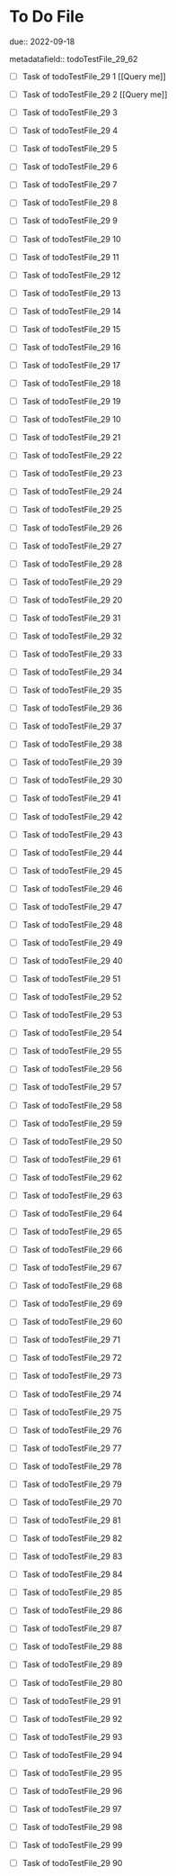 # To Do File

due:: 2022-09-18

metadatafield:: todoTestFile_29_62

- [ ] Task of todoTestFile_29 1 [[Query me]]
- [ ] Task of todoTestFile_29 2 [[Query me]]
- [ ] Task of todoTestFile_29 3
- [ ] Task of todoTestFile_29 4
- [ ] Task of todoTestFile_29 5
- [ ] Task of todoTestFile_29 6
- [ ] Task of todoTestFile_29 7
- [ ] Task of todoTestFile_29 8
- [ ] Task of todoTestFile_29 9
- [ ] Task of todoTestFile_29 10

- [ ] Task of todoTestFile_29 11 
- [ ] Task of todoTestFile_29 12 
- [ ] Task of todoTestFile_29 13
- [ ] Task of todoTestFile_29 14
- [ ] Task of todoTestFile_29 15
- [ ] Task of todoTestFile_29 16
- [ ] Task of todoTestFile_29 17
- [ ] Task of todoTestFile_29 18
- [ ] Task of todoTestFile_29 19
- [ ] Task of todoTestFile_29 10

- [ ] Task of todoTestFile_29 21 
- [ ] Task of todoTestFile_29 22 
- [ ] Task of todoTestFile_29 23
- [ ] Task of todoTestFile_29 24
- [ ] Task of todoTestFile_29 25
- [ ] Task of todoTestFile_29 26
- [ ] Task of todoTestFile_29 27
- [ ] Task of todoTestFile_29 28
- [ ] Task of todoTestFile_29 29
- [ ] Task of todoTestFile_29 20

- [ ] Task of todoTestFile_29 31 
- [ ] Task of todoTestFile_29 32 
- [ ] Task of todoTestFile_29 33
- [ ] Task of todoTestFile_29 34
- [ ] Task of todoTestFile_29 35
- [ ] Task of todoTestFile_29 36
- [ ] Task of todoTestFile_29 37
- [ ] Task of todoTestFile_29 38
- [ ] Task of todoTestFile_29 39
- [ ] Task of todoTestFile_29 30

- [ ] Task of todoTestFile_29 41 
- [ ] Task of todoTestFile_29 42 
- [ ] Task of todoTestFile_29 43
- [ ] Task of todoTestFile_29 44
- [ ] Task of todoTestFile_29 45
- [ ] Task of todoTestFile_29 46
- [ ] Task of todoTestFile_29 47
- [ ] Task of todoTestFile_29 48
- [ ] Task of todoTestFile_29 49
- [ ] Task of todoTestFile_29 40

- [ ] Task of todoTestFile_29 51 
- [ ] Task of todoTestFile_29 52 
- [ ] Task of todoTestFile_29 53
- [ ] Task of todoTestFile_29 54
- [ ] Task of todoTestFile_29 55
- [ ] Task of todoTestFile_29 56
- [ ] Task of todoTestFile_29 57
- [ ] Task of todoTestFile_29 58
- [ ] Task of todoTestFile_29 59
- [ ] Task of todoTestFile_29 50

- [ ] Task of todoTestFile_29 61 
- [ ] Task of todoTestFile_29 62 
- [ ] Task of todoTestFile_29 63
- [ ] Task of todoTestFile_29 64
- [ ] Task of todoTestFile_29 65
- [ ] Task of todoTestFile_29 66
- [ ] Task of todoTestFile_29 67
- [ ] Task of todoTestFile_29 68
- [ ] Task of todoTestFile_29 69
- [ ] Task of todoTestFile_29 60

- [ ] Task of todoTestFile_29 71 
- [ ] Task of todoTestFile_29 72 
- [ ] Task of todoTestFile_29 73
- [ ] Task of todoTestFile_29 74
- [ ] Task of todoTestFile_29 75
- [ ] Task of todoTestFile_29 76
- [ ] Task of todoTestFile_29 77
- [ ] Task of todoTestFile_29 78
- [ ] Task of todoTestFile_29 79
- [ ] Task of todoTestFile_29 70


- [ ] Task of todoTestFile_29 81 
- [ ] Task of todoTestFile_29 82 
- [ ] Task of todoTestFile_29 83
- [ ] Task of todoTestFile_29 84
- [ ] Task of todoTestFile_29 85
- [ ] Task of todoTestFile_29 86
- [ ] Task of todoTestFile_29 87
- [ ] Task of todoTestFile_29 88
- [ ] Task of todoTestFile_29 89
- [ ] Task of todoTestFile_29 80


- [ ] Task of todoTestFile_29 91 
- [ ] Task of todoTestFile_29 92 
- [ ] Task of todoTestFile_29 93
- [ ] Task of todoTestFile_29 94
- [ ] Task of todoTestFile_29 95
- [ ] Task of todoTestFile_29 96
- [ ] Task of todoTestFile_29 97
- [ ] Task of todoTestFile_29 98
- [ ] Task of todoTestFile_29 99
- [ ] Task of todoTestFile_29 90

